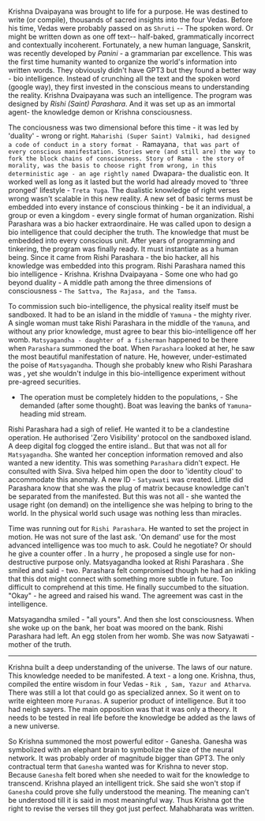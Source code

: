 Krishna Dvaipayana was brought to life for a purpose. He was destined to write (or compile), thousands of sacred insights into the four Vedas. Before his time, Vedas were probably passed on as `Shruti` -- The spoken word. Or might be written down as one off text-- half-baked, grammatically incorrect and contextually incoherent. Fortunately, a new human language, Sanskrit, was recently developed by *Panini* - a grammarian par excellence. This was the first time humanity wanted to organize the world's information into written words. They obviously didn't have GPT3 but they found a better way - bio intelligence. Instead of crunching all the text and the spoken word (google way), they first invested in the conscious means to understanding the reality. Krishna Dvaipayana was such an intelligence. The program was designed by *Rishi (Saint) Parashara*. And it was set up as an immortal agent- the knowledge demon or Krishna consciousness.

The conciousness was two dimensional before this time - it was led by 'duality' - wrong or right. `Maharishi (Super Saint) Valmiki, had designed a code of conduct in a story format - `Ramayana`, that was part of every conscious manifestation. Stories were (and still are) the way to fork the block chains of consciouness. Story of Rama - the story of morality, was the basis to choose right from wrong, in this deterministic age - an age rightly named `Dwapara- the dualistic eon. It worked well as long as it lasted but the world had already moved to 'three pronged' lifestyle - `Treta Yuga`. The dualistic knowledge of right verses wrong wasn't scalable in this new reality. A new set of basic terms must be embedded into every instance of conscious thinking - be it an individual, a group or even a kingdom - every single format of human organization. Rishi Parashara was a bio hacker extraordinaire. He was called upon to design a bio intelligence that could decipher the truth. The knowledge that must be embedded into every conscious unit. After years of programming and tinkering, the program was finally ready. It must instantiate as a human being. Since it came from Rishi Parashara - the bio hacker, all his knowledge was embedded into this program. Rishi Parashara named this bio intelligence - Krishna. Krishna Dvaipayana - Some one who had go beyond duality - A middle path among the three dimensions of consciousness - `The Sattva, The Rajasa, and the Tamsa`.


To commission such bio-intelligence, the physical reality itself must be sandboxed. It had to be an island in the middle of `Yamuna` - the mighty river. A single woman must take Rishi Parashara in the middle of the `Yamuna`, and without any prior knowledge, must agree to bear this bio-intelligence off her womb. `Matsyagandha - daughter of a fisherman` happened to be there when `Parashara` summoned the boat. When `Parashara` looked at her, he saw the most beautiful manifestation of nature. He, however, under-estimated the poise of `Matsyagandha`. Though she probably knew who Rishi Parashara was , yet she wouldn't indulge in this bio-intelligence experiment without pre-agreed  securities.

- The operation must be completely hidden to the populations, - She demanded (after some thought). Boat was leaving the banks of `Yamuna`- heading mid stream.

Rishi Parashara had a sigh of relief. He wanted it to be a clandestine operation. He authorised 'Zero Visibility' protocol on the sandboxed island. A deep digital fog clogged the entire island.. But that was not all for `Matsyagandha`. She wanted her conception information removed and also wanted a new identity. This was something `Parashara` didn't expect. He consulted with Siva. Siva helped him open the door to 'identity cloud' to accommodate this anomaly. A new ID - `Satyawati` was created. Little did Parashara know that she was the plug of matrix because knowledge can't be separated from the manifested. But this was not all - she wanted the usage right (on demand) on the intelligence she was helping to bring to the world. In the physical world such usage was nothing less than miracles.

Time was running out for `Rishi Parashara`. He wanted to set the project in motion. He was not sure of the last ask. 'On demand' use for the most advanced intelligence was too much to ask. Could he negotiate? Or should he give a counter offer . In a hurry , he proposed a single use for non-destructive purpose only. Matsyagandha looked at Rishi Parashara . She smiled and said - two. Parashara felt compromised though he had an inkling that this dot might connect with something more subtle in future. Too difficult to comprehend at this time. He finally succumbed to the situation. "Okay" - he agreed and raised his wand. The agreement was cast in the intelligence.

 Matsyagandha smiled - "all yours". And then she lost consciousness. When she woke up on the bank, her boat was moored on the bank. Rishi Parashara had left. An egg stolen from her womb. She was now Satyawati - mother of the truth.

-----

Krishna built a deep understanding of the universe. The laws of our nature. This knowledge needed to be manifested. A text - a long one. Krishna, thus, compiled the entire wisdom in four Vedas - `Rik , Sam, Yazur and Atharva`. There was still a lot that could go as specialized annex. So it went on to write eighteen more `Puranas`. A superior product of intelligence. But it too had neigh sayers. The main opposition was that it was only a theory. It needs to be tested in real life before the knowledge be added as the laws of a new universe.




So Krishna summoned the most powerful editor - Ganesha. Ganesha was symbolized with an elephant brain to symbolize the size of the neural network. It was probably order of magnitude bigger than GPT3. The only contractual term that `Ganesha` wanted was for Krishna to never stop. Because `Ganesha` felt bored when she needed to wait for the knowledge to transcend. Krishna played an intelligent trick. She said she won't stop if `Ganesha` could prove she fully understood the meaning. The meaning can't be understood till it is said in most meaningful way. Thus Krishna got the right to revise the verses till they got just perfect. Mahabharata was written.

